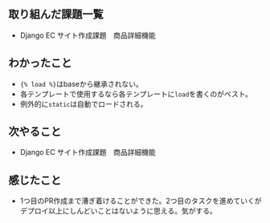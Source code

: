 ## 取り組んだ課題一覧 
- Django EC サイト作成課題　商品詳細機能
## わかったこと
- `{% load %}`はbaseから継承されない。
- 各テンプレートで使用するなら各テンプレートに`load`を書くのがベスト。
- 例外的に`static`は自動でロードされる。
## 次やること  
- Django EC サイト作成課題　商品詳細機能
## 感じたこと 
- 1つ目のPR作成まで漕ぎ着けることができた。2つ目のタスクを進めていくがデプロイ以上にしんどいことはないように思える。気がする。  